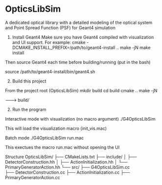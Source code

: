 # OpticsLibSim
A dedicated optical library with a detailed modeling of the optical system and Point Spread Function (PSF) for Geant4 simulation

1. Install Geant4
Make sure you have Geant4 compiled with visualization and UI support.
For example:
cmake -DCMAKE_INSTALL_PREFIX=/path/to/geant4-install ..
make -jN
make install

Then source Geant4 each time before building/running (put in the bash)

source /path/to/geant4-install/bin/geant4.sh


2. Build this project

From the project root (OpticsLibSim)
mkdir build
cd build
cmake ..
make -jN

---> build/

2. Run the program

Interactive mode with visualization (no macro argument)
./G4OpticsLibSim

This will load the visualization macro (init_vis.mac)

Batch mode
./G4OpticsLibSim run.mac

This exectues the macro run.mac without opening the UI


Structure
OpticsLibSim/
├── CMakeLists.txt
├── include/
│   ├── DetectorConstruction.hh
│   ├── ActionInitialization.hh
│   └── PrimaryGeneratorAction.hh
└── src/
    ├── G4OpticsLibSim.cc     
    ├── DetectorConstruction.cc
    ├── ActionInitialization.cc
    ├── PrimaryGeneratorAction.cc
